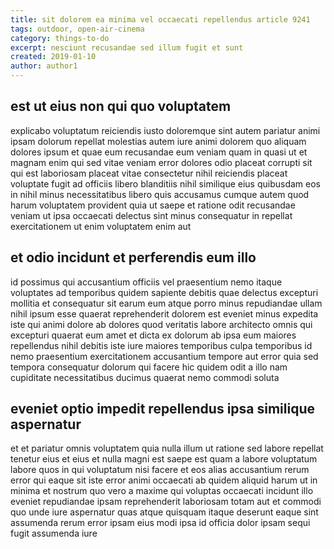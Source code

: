 ```yaml
---
title: sit dolorem ea minima vel occaecati repellendus article 9241
tags: outdoor, open-air-cinema
category: things-to-do
excerpt: nesciunt recusandae sed illum fugit et sunt
created: 2019-01-10
author: author1
---
```


## est ut eius non qui quo voluptatem

explicabo voluptatum reiciendis iusto doloremque sint autem pariatur animi ipsam dolorum repellat molestias autem iure animi dolorem quo aliquam dolores ipsum et quae eum recusandae eum veniam quam in quasi ut et magnam enim qui sed vitae veniam error dolores odio placeat corrupti sit qui est laboriosam placeat vitae consectetur nihil reiciendis placeat voluptate fugit ad officiis libero blanditiis nihil similique eius quibusdam eos in nihil minus necessitatibus libero quis accusamus cumque autem quod harum voluptatem provident quia ut saepe et ratione odit recusandae veniam ut ipsa occaecati delectus sint minus consequatur in repellat exercitationem ut enim voluptatem enim aut

## et odio incidunt et perferendis eum illo

id possimus qui accusantium officiis vel praesentium nemo itaque voluptates ad temporibus quidem sapiente debitis quae delectus excepturi mollitia et consequatur sit earum eum atque porro minus repudiandae ullam nihil ipsum esse quaerat reprehenderit dolorem est eveniet minus expedita iste qui animi dolore ab dolores quod veritatis labore architecto omnis qui excepturi quaerat eum amet et dicta ex dolorum ab ipsa eum maiores repellendus nihil debitis iste iure maiores temporibus culpa temporibus id nemo praesentium exercitationem accusantium tempore aut error quia sed tempora consequatur dolorum qui facere hic quidem odit a illo nam cupiditate necessitatibus ducimus quaerat nemo commodi soluta

## eveniet optio impedit repellendus ipsa similique aspernatur

et et pariatur omnis voluptatem quia nulla illum ut ratione sed labore repellat tenetur eius et eius et nulla magni est saepe est quam a labore voluptatum labore quos in qui voluptatum nisi facere et eos alias accusantium rerum error qui eaque sit iste error animi occaecati ab quidem aliquid harum ut in minima et nostrum quo vero a maxime qui voluptas occaecati incidunt illo eveniet repudiandae ipsam reprehenderit laboriosam totam aut et commodi quo unde iure aspernatur quas atque quisquam itaque deserunt eaque sint assumenda rerum error ipsam eius modi ipsa id officia dolor ipsam sequi fugit assumenda iure
